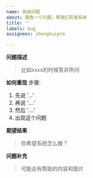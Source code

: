 ```yaml
---
name: 系统问题
about: 报告一个问题，帮我们完善系统
title: ''
labels: bug
assignees: zhonghuipro

---
```


**问题描述**
> 比如xxxx的时候答非所问

**如何重现**
步骤:
1. 先说 '...'
2. 再说 '....'
3. 然后 '....'
4. 出现这个问题

**期望结果**
> 你希望系统怎么做？

**问题补充**
> 可能会有帮助的内容和图片
